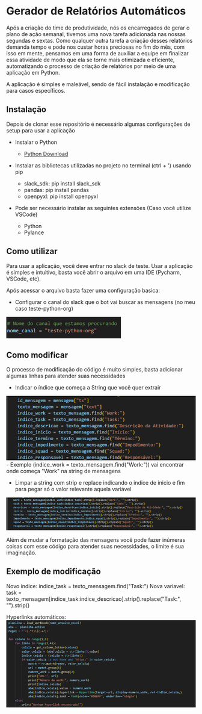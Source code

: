 # Gerador de Relatórios Automáticos  

Após a criação do time de produtividade, nós os encarregados de gerar o plano de ação semanal, tivemos uma nova tarefa adicionada nas nossas segundas e sextas.
Como qualquer outra tarefa a criação desses relatórios demanda tempo e pode nos custar horas preciosas no fim do mês, com isso em mente, pensamos em uma forma de auxiliar a equipe em finalizar essa atividade de modo que ela se torne mais otimizada e eficiente, automatizando o processo de criação de relatórios por meio de uma aplicação em Python.

A aplicação é simples e maleável, sendo de fácil instalação e modificação para casos específicos.

## Instalação

Depois de clonar esse repositório é necessário algumas configurações de setup para usar a aplicação
- Instalar o Python
  - [Python Download](https://www.python.org/downloads/)   

- Instalar as bibliotecas utilizadas no projeto no terminal (ctrl + ') usando pip
  - slack_sdk: pip install slack_sdk
  - pandas: pip install pandas
  - openpyxl: pip install openpyxl
 
- Pode ser necessário instalar as seguintes extensões (Caso você utilize VSCode)
  - Python
  - Pylance

 ## Como utilizar 
 
Para usar a aplicação, você deve entrar no slack de teste.
Usar a aplicação é simples e intuitivo, basta você abrir o arquivo em uma IDE (Pycharm, VSCode, etc).


Após acessar o arquivo basta fazer uma configuração basica:
 - Configurar o canal do slack que o bot vai buscar as mensagens (no meu caso teste-python-org)
<img src="src/imgs/Canal.png" alt="Canal">

## Como modificar

O processo de modificação do código é muito simples, basta adicionar algumas linhas para atender suas necessidades 
 - Indicar o índice que começa a String que você quer extrair
<img src="src/imgs/indice.png" alt="indice">
 - Exemplo (indice_work = texto_mensagem.find("Work:")) vai encontrar onde começa "Work" na string de mensagens

  
 - Limpar a string com strip e replace indicando o indice de inicio e fim para pegar só o valor relevante aquela variável
<img src="src/imgs/formatacao.png" alt="Formatar">

Além de mudar a formatação das mensagens você pode fazer inúmeras coisas com esse código para atender suas necessidades, o limite é sua imaginação.

## Exemplo de modificação

Novo índice:
indice_task = texto_mensagem.find("Task:")
Nova variavel:
task = texto_mensagem[indice_task:indice_descricao].strip().replace("Task:", "").strip()

Hyperlinks automáticos:
<img src="src/imgs/modificacao2.png" alt="Exemplo">
